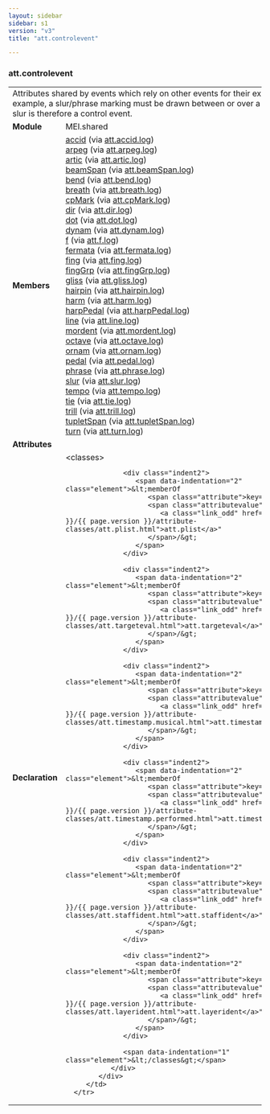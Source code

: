 ```yaml
---
layout: sidebar
sidebar: s1
version: "v3"
title: "att.controlevent"

---
```


<div class="classSpec att">
   <h3 id="att.controlevent">att.controlevent</h3>
   <table class="wovenodd">
      <tr>
         <td colspan="2" class="wovenodd-col2">Attributes shared by events which rely on other events for their existence. For example,
            a slur/phrase marking must be drawn between or over a group of notes. The slur is
            therefore
            a control event.
         </td>
      </tr>
      <tr>
         <td class="wovenodd-col1">
            <strong>Module</strong>
         </td>
         <td class="wovenodd-col2">MEI.shared</td>
      </tr>
      <tr>
         <td class="wovenodd-col1">
            <strong>Members</strong>
         </td>
         <td class="wovenodd-col2">
            <div class="parent">
               <div>
                  <a class="link_odd_elementSpec" href="{{ site.baseurl }}/{{ page.version }}/elements/accid.html">accid</a>
                  <span> (via 
                     <a class="link_odd_classSpec" href="{{ site.baseurl }}/{{ page.version }}/attribute-classes/att.accid.log.html">att.accid.log</a>)
                  </span>
               </div>
               <div>
                  <a class="link_odd_elementSpec" href="{{ site.baseurl }}/{{ page.version }}/elements/arpeg.html">arpeg</a>
                  <span> (via 
                     <a class="link_odd_classSpec" href="{{ site.baseurl }}/{{ page.version }}/attribute-classes/att.arpeg.log.html">att.arpeg.log</a>)
                  </span>
               </div>
               <div>
                  <a class="link_odd_elementSpec" href="{{ site.baseurl }}/{{ page.version }}/elements/artic.html">artic</a>
                  <span> (via 
                     <a class="link_odd_classSpec" href="{{ site.baseurl }}/{{ page.version }}/attribute-classes/att.artic.log.html">att.artic.log</a>)
                  </span>
               </div>
               <div>
                  <a class="link_odd_elementSpec" href="{{ site.baseurl }}/{{ page.version }}/elements/beamSpan.html">beamSpan</a>
                  <span> (via 
                     <a class="link_odd_classSpec" href="{{ site.baseurl }}/{{ page.version }}/attribute-classes/att.beamSpan.log.html">att.beamSpan.log</a>)
                  </span>
               </div>
               <div>
                  <a class="link_odd_elementSpec" href="{{ site.baseurl }}/{{ page.version }}/elements/bend.html">bend</a>
                  <span> (via 
                     <a class="link_odd_classSpec" href="{{ site.baseurl }}/{{ page.version }}/attribute-classes/att.bend.log.html">att.bend.log</a>)
                  </span>
               </div>
               <div>
                  <a class="link_odd_elementSpec" href="{{ site.baseurl }}/{{ page.version }}/elements/breath.html">breath</a>
                  <span> (via 
                     <a class="link_odd_classSpec" href="{{ site.baseurl }}/{{ page.version }}/attribute-classes/att.breath.log.html">att.breath.log</a>)
                  </span>
               </div>
               <div>
                  <a class="link_odd_elementSpec" href="{{ site.baseurl }}/{{ page.version }}/elements/cpMark.html">cpMark</a>
                  <span> (via 
                     <a class="link_odd_classSpec" href="{{ site.baseurl }}/{{ page.version }}/attribute-classes/att.cpMark.log.html">att.cpMark.log</a>)
                  </span>
               </div>
               <div>
                  <a class="link_odd_elementSpec" href="{{ site.baseurl }}/{{ page.version }}/elements/dir.html">dir</a>
                  <span> (via 
                     <a class="link_odd_classSpec" href="{{ site.baseurl }}/{{ page.version }}/attribute-classes/att.dir.log.html">att.dir.log</a>)
                  </span>
               </div>
               <div>
                  <a class="link_odd_elementSpec" href="{{ site.baseurl }}/{{ page.version }}/elements/dot.html">dot</a>
                  <span> (via 
                     <a class="link_odd_classSpec" href="{{ site.baseurl }}/{{ page.version }}/attribute-classes/att.dot.log.html">att.dot.log</a>)
                  </span>
               </div>
               <div>
                  <a class="link_odd_elementSpec" href="{{ site.baseurl }}/{{ page.version }}/elements/dynam.html">dynam</a>
                  <span> (via 
                     <a class="link_odd_classSpec" href="{{ site.baseurl }}/{{ page.version }}/attribute-classes/att.dynam.log.html">att.dynam.log</a>)
                  </span>
               </div>
               <div>
                  <a class="link_odd_elementSpec" href="{{ site.baseurl }}/{{ page.version }}/elements/f.html">f</a>
                  <span> (via 
                     <a class="link_odd_classSpec" href="{{ site.baseurl }}/{{ page.version }}/attribute-classes/att.f.log.html">att.f.log</a>)
                  </span>
               </div>
               <div>
                  <a class="link_odd_elementSpec" href="{{ site.baseurl }}/{{ page.version }}/elements/fermata.html">fermata</a>
                  <span> (via 
                     <a class="link_odd_classSpec" href="{{ site.baseurl }}/{{ page.version }}/attribute-classes/att.fermata.log.html">att.fermata.log</a>)
                  </span>
               </div>
               <div>
                  <a class="link_odd_elementSpec" href="{{ site.baseurl }}/{{ page.version }}/elements/fing.html">fing</a>
                  <span> (via 
                     <a class="link_odd_classSpec" href="{{ site.baseurl }}/{{ page.version }}/attribute-classes/att.fing.log.html">att.fing.log</a>)
                  </span>
               </div>
               <div>
                  <a class="link_odd_elementSpec" href="{{ site.baseurl }}/{{ page.version }}/elements/fingGrp.html">fingGrp</a>
                  <span> (via 
                     <a class="link_odd_classSpec" href="{{ site.baseurl }}/{{ page.version }}/attribute-classes/att.fingGrp.log.html">att.fingGrp.log</a>)
                  </span>
               </div>
               <div>
                  <a class="link_odd_elementSpec" href="{{ site.baseurl }}/{{ page.version }}/elements/gliss.html">gliss</a>
                  <span> (via 
                     <a class="link_odd_classSpec" href="{{ site.baseurl }}/{{ page.version }}/attribute-classes/att.gliss.log.html">att.gliss.log</a>)
                  </span>
               </div>
               <div>
                  <a class="link_odd_elementSpec" href="{{ site.baseurl }}/{{ page.version }}/elements/hairpin.html">hairpin</a>
                  <span> (via 
                     <a class="link_odd_classSpec" href="{{ site.baseurl }}/{{ page.version }}/attribute-classes/att.hairpin.log.html">att.hairpin.log</a>)
                  </span>
               </div>
               <div>
                  <a class="link_odd_elementSpec" href="{{ site.baseurl }}/{{ page.version }}/elements/harm.html">harm</a>
                  <span> (via 
                     <a class="link_odd_classSpec" href="{{ site.baseurl }}/{{ page.version }}/attribute-classes/att.harm.log.html">att.harm.log</a>)
                  </span>
               </div>
               <div>
                  <a class="link_odd_elementSpec" href="{{ site.baseurl }}/{{ page.version }}/elements/harpPedal.html">harpPedal</a>
                  <span> (via 
                     <a class="link_odd_classSpec" href="{{ site.baseurl }}/{{ page.version }}/attribute-classes/att.harpPedal.log.html">att.harpPedal.log</a>)
                  </span>
               </div>
               <div>
                  <a class="link_odd_elementSpec" href="{{ site.baseurl }}/{{ page.version }}/elements/line.html">line</a>
                  <span> (via 
                     <a class="link_odd_classSpec" href="{{ site.baseurl }}/{{ page.version }}/attribute-classes/att.line.log.html">att.line.log</a>)
                  </span>
               </div>
               <div>
                  <a class="link_odd_elementSpec" href="{{ site.baseurl }}/{{ page.version }}/elements/mordent.html">mordent</a>
                  <span> (via 
                     <a class="link_odd_classSpec" href="{{ site.baseurl }}/{{ page.version }}/attribute-classes/att.mordent.log.html">att.mordent.log</a>)
                  </span>
               </div>
               <div>
                  <a class="link_odd_elementSpec" href="{{ site.baseurl }}/{{ page.version }}/elements/octave.html">octave</a>
                  <span> (via 
                     <a class="link_odd_classSpec" href="{{ site.baseurl }}/{{ page.version }}/attribute-classes/att.octave.log.html">att.octave.log</a>)
                  </span>
               </div>
               <div>
                  <a class="link_odd_elementSpec" href="{{ site.baseurl }}/{{ page.version }}/elements/ornam.html">ornam</a>
                  <span> (via 
                     <a class="link_odd_classSpec" href="{{ site.baseurl }}/{{ page.version }}/attribute-classes/att.ornam.log.html">att.ornam.log</a>)
                  </span>
               </div>
               <div>
                  <a class="link_odd_elementSpec" href="{{ site.baseurl }}/{{ page.version }}/elements/pedal.html">pedal</a>
                  <span> (via 
                     <a class="link_odd_classSpec" href="{{ site.baseurl }}/{{ page.version }}/attribute-classes/att.pedal.log.html">att.pedal.log</a>)
                  </span>
               </div>
               <div>
                  <a class="link_odd_elementSpec" href="{{ site.baseurl }}/{{ page.version }}/elements/phrase.html">phrase</a>
                  <span> (via 
                     <a class="link_odd_classSpec" href="{{ site.baseurl }}/{{ page.version }}/attribute-classes/att.phrase.log.html">att.phrase.log</a>)
                  </span>
               </div>
               <div>
                  <a class="link_odd_elementSpec" href="{{ site.baseurl }}/{{ page.version }}/elements/slur.html">slur</a>
                  <span> (via 
                     <a class="link_odd_classSpec" href="{{ site.baseurl }}/{{ page.version }}/attribute-classes/att.slur.log.html">att.slur.log</a>)
                  </span>
               </div>
               <div>
                  <a class="link_odd_elementSpec" href="{{ site.baseurl }}/{{ page.version }}/elements/tempo.html">tempo</a>
                  <span> (via 
                     <a class="link_odd_classSpec" href="{{ site.baseurl }}/{{ page.version }}/attribute-classes/att.tempo.log.html">att.tempo.log</a>)
                  </span>
               </div>
               <div>
                  <a class="link_odd_elementSpec" href="{{ site.baseurl }}/{{ page.version }}/elements/tie.html">tie</a>
                  <span> (via 
                     <a class="link_odd_classSpec" href="{{ site.baseurl }}/{{ page.version }}/attribute-classes/att.tie.log.html">att.tie.log</a>)
                  </span>
               </div>
               <div>
                  <a class="link_odd_elementSpec" href="{{ site.baseurl }}/{{ page.version }}/elements/trill.html">trill</a>
                  <span> (via 
                     <a class="link_odd_classSpec" href="{{ site.baseurl }}/{{ page.version }}/attribute-classes/att.trill.log.html">att.trill.log</a>)
                  </span>
               </div>
               <div>
                  <a class="link_odd_elementSpec" href="{{ site.baseurl }}/{{ page.version }}/elements/tupletSpan.html">tupletSpan</a>
                  <span> (via 
                     <a class="link_odd_classSpec" href="{{ site.baseurl }}/{{ page.version }}/attribute-classes/att.tupletSpan.log.html">att.tupletSpan.log</a>)
                  </span>
               </div>
               <div>
                  <a class="link_odd_elementSpec" href="{{ site.baseurl }}/{{ page.version }}/elements/turn.html">turn</a>
                  <span> (via 
                     <a class="link_odd_classSpec" href="{{ site.baseurl }}/{{ page.version }}/attribute-classes/att.turn.log.html">att.turn.log</a>)
                  </span>
               </div>
            </div>
         </td>
      </tr>
      <tr>
         <td class="wovenodd-col1">
            <strong>Attributes</strong>
         </td>
         <td class="wovenodd-col2"></td>
      </tr>
      <tr>
         <td class="wovenodd-col1">
            <strong>Declaration</strong>
         </td>
         <td class="wovenodd-col2">
            <div xml:space="preserve" class="pre">
               <div class="indent1">
                  <span data-indentation="1" class="element">&lt;classes&gt;</span>
                  
                  <div class="indent2">
                     <span data-indentation="2" class="element">&lt;memberOf 
                        <span class="attribute">key=</span>
                        <span class="attributevalue">"
                           <a class="link_odd" href="{{ site.baseurl }}/{{ page.version }}/attribute-classes/att.plist.html">att.plist</a>"
                        </span>/&gt;
                     </span>
                  </div>
                  
                  <div class="indent2">
                     <span data-indentation="2" class="element">&lt;memberOf 
                        <span class="attribute">key=</span>
                        <span class="attributevalue">"
                           <a class="link_odd" href="{{ site.baseurl }}/{{ page.version }}/attribute-classes/att.targeteval.html">att.targeteval</a>"
                        </span>/&gt;
                     </span>
                  </div>
                  
                  <div class="indent2">
                     <span data-indentation="2" class="element">&lt;memberOf 
                        <span class="attribute">key=</span>
                        <span class="attributevalue">"
                           <a class="link_odd" href="{{ site.baseurl }}/{{ page.version }}/attribute-classes/att.timestamp.musical.html">att.timestamp.musical</a>"
                        </span>/&gt;
                     </span>
                  </div>
                  
                  <div class="indent2">
                     <span data-indentation="2" class="element">&lt;memberOf 
                        <span class="attribute">key=</span>
                        <span class="attributevalue">"
                           <a class="link_odd" href="{{ site.baseurl }}/{{ page.version }}/attribute-classes/att.timestamp.performed.html">att.timestamp.performed</a>"
                        </span>/&gt;
                     </span>
                  </div>
                  
                  <div class="indent2">
                     <span data-indentation="2" class="element">&lt;memberOf 
                        <span class="attribute">key=</span>
                        <span class="attributevalue">"
                           <a class="link_odd" href="{{ site.baseurl }}/{{ page.version }}/attribute-classes/att.staffident.html">att.staffident</a>"
                        </span>/&gt;
                     </span>
                  </div>
                  
                  <div class="indent2">
                     <span data-indentation="2" class="element">&lt;memberOf 
                        <span class="attribute">key=</span>
                        <span class="attributevalue">"
                           <a class="link_odd" href="{{ site.baseurl }}/{{ page.version }}/attribute-classes/att.layerident.html">att.layerident</a>"
                        </span>/&gt;
                     </span>
                  </div>
                  
                  <span data-indentation="1" class="element">&lt;/classes&gt;</span>
               </div>
            </div>
         </td>
      </tr>
   </table>
</div>